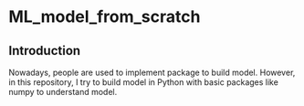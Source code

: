 # ML_model_from_scratch
## Introduction
Nowadays, people are used to implement package to build model.
However, in this repository, I try to build model in Python with basic packages like numpy to understand model.
